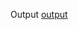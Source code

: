 Output
[output](https://htmlpreview.github.io/?https://github.com/Nandhana03/My_Project_Submission/blob/main/Project%202/online_form.html)
